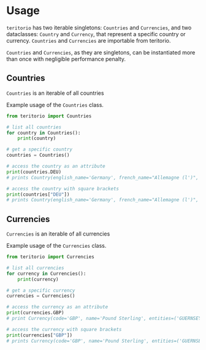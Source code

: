 # Usage

`teritorio` has two iterable singletons: `Countries` and `Currencies`,
and two dataclasses: `Country` and `Currency`, that represent a specific
country or currency. `Countries` and `Currencies` are importable from
teritorio.

`Countries` and `Currencies`, as they are singletons, can be
instantiated more than once with negligible performance penalty.

## Countries

`Countries` is an iterable of all countries

Example usage of the `Countries` class.

``` python
from teritorio import Countries

# list all countries
for country in Countries():
    print(country)

# get a specific country
countries = Countries()

# access the country as an attribute
print(countries.DEU)
# prints Country(english_name='Germany', french_name="Allemagne (l')", alpha_2_code='DE', alpha_3_code='DEU', numeric_code=276)

# access the country with square brackets
print(countries["DEU"])
# prints Country(english_name='Germany', french_name="Allemagne (l')", alpha_2_code='DE', alpha_3_code='DEU', numeric_code=276)
```

## Currencies

`Currencies` is an iterable of all currencies

Example usage of the `Currencies` class.

``` python
from teritorio import Currencies

# list all currencies
for currency in Currencies():
    print(currency)

# get a specific currency
currencies = Currencies()

# access the currency as an attribute
print(currencies.GBP)
# print Currency(code='GBP', name='Pound Sterling', entities=('GUERNSEY', 'ISLE OF MAN', 'JERSEY', 'UNITED KINGDOM OF GREAT BRITAIN AND NORTHERN IRELAND (THE)'), numeric_code=826, minor_units=2)

# access the currency with square brackets
print(currencies["GBP"])
# prints Currency(code='GBP', name='Pound Sterling', entities=('GUERNSEY', 'ISLE OF MAN', 'JERSEY', 'UNITED KINGDOM OF GREAT BRITAIN AND NORTHERN IRELAND (THE)'), numeric_code=826, minor_units=2)
```
